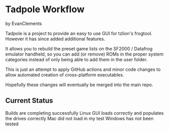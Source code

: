 Tadpole Workflow
===============

by EvanClements

Tadpole is a project to provide an easy to use GUI for tzlion's frogtool. However it has since added additional features. 

It allows you to rebuild the preset game lists on the SF2000 / Datafrog emulator handheld, so you can add (or remove) ROMs
in the proper system categories instead of only being able to add them in the user folder.

This is just an attempt to apply GitHub actions and minor code changes to allow automated creation of cross-platform executables. 

Hopefully these changes will eventually be merged into the main repo.

Current Status
---------------

Builds are completing successfully
Linux GUI loads correctly and populates the drives correctly
Mac did not load in my test
Windows has not been tested 
